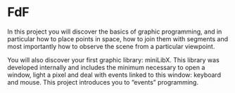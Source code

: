 # FdF

In this project you will discover the basics of graphic programming, and in particular how to place points in space, how to join them with segments and most importantly how to observe the scene from a particular viewpoint.

You will also discover your first graphic library: miniLibX. This library was developed internally and includes the minimum necessary to open a window, light a pixel and deal with events linked to this window: keyboard and mouse. This project introduces you to “events” programming.
